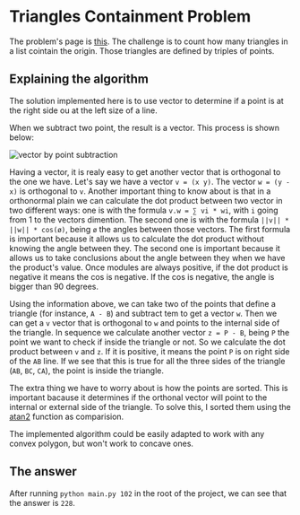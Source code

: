 # Triangles Containment Problem

The problem's page is [this](https://projecteuler.net/problem=102). The challenge is to count how many triangles in a list cointain the origin. Those triangles are defined by triples of points.

## Explaining the algorithm

The solution implemented here is to use vector to determine if a point is at the right side ou at the left size of a line.

When we subtract two point, the result is a vector. This process is shown below:

![vector by point subtraction](https://docs.unity3d.com/uploads/Main/VectorSubtract.png)

Having a vector, it is realy easy to get another vector that is orthogonal to the one we have. Let's say we have a vector `v = (x y)`. The vector `w = (y -x)` is orthogonal to `v`. Another important thing to know about is that in a orthonormal plain we can calculate the dot product between two vector in two different ways: one is with the formula `v.w = ∑ vi * wi`, with `i` going from 1 to the vectors dimention. The second one is with the formula `||v|| * ||w|| * cos(ø)`, being `ø` the angles between those vectors. The first formula is important because it allows us to calculate the dot product without knowing the angle between they. The second one is important because it allows us to take conclusions about the angle between they when we have the product's value. Once modules are always positive, if the dot product is negative it means the cos is negative. If the cos is negative, the angle is bigger than 90 degrees.

Using the information above, we can take two of the points that define a triangle (for instance, `A - B`) and subtract tem to get a vector `w`. Then we can get a `v` vector that is orthogonal to `w` and points to the internal side of the triangle. In sequence we calculate another vector `z = P - B`, being `P` the point we want to check if inside the triangle or not. So we calculate the dot product between `v` and `z`. If it is positive, it means the point `P` is on right side of the `AB` line. If we see that this is true for all the three sides of the triangle (`AB`, `BC`, `CA`), the point is inside the triangle.

The extra thing we have to worry about is how the points are sorted. This is important bacause it determines if the orthonal vector will point to the internal or external side of the triangle. To solve this, I sorted them using the [atan2](https://en.wikipedia.org/wiki/Atan2) function as comparision.

The implemented algorithm could be easily adapted to work with any convex polygon, but won't work to concave ones.

## The answer

After running `python main.py 102` in the root of the project, we can see that the answer is `228`.
